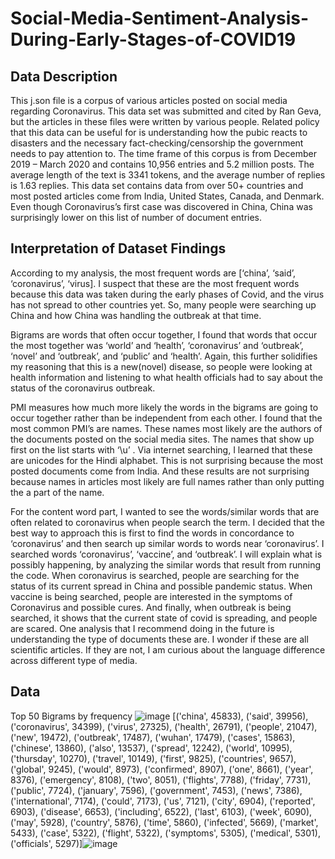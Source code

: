 # Social-Media-Sentiment-Analysis-During-Early-Stages-of-COVID19

## Data Description 

This j.son file is a corpus of various articles posted on social media regarding Coronavirus. This data set was submitted and cited by Ran Geva, but the articles in these files were written by various people. Related policy that this data can be useful for is understanding how the pubic reacts to disasters and the necessary fact-checking/censorship the government needs to pay attention to. The time frame of this corpus is from December 2019 – March 2020 and contains 10,956 entries and 5.2 million posts. The average length of the text is 3341 tokens, and the average number of replies is 1.63 replies. This data set contains data from over 50+ countries and most posted articles come from India, United States, Canada, and Denmark. Even though Coronavirus’s first case was discovered in China, China was surprisingly lower on this list of number of document entries.  

## Interpretation of Dataset Findings 
According to my analysis, the most frequent words are [‘china’, ‘said’, ‘coronavirus’, ‘virus]. I suspect that these are the most frequent words because this data was taken during the early phases of Covid, and the virus has not spread to other countries yet. So, many people were searching up China and how China was handling the outbreak at that time. 

Bigrams are words that often occur together, I found that words that occur the most together was ‘world’ and ‘health’, ‘coronavirus’ and ‘outbreak’, ‘novel’ and ‘outbreak’, and ‘public’ and ‘health’. Again, this further solidifies my reasoning that this is a new(novel) disease, so people were looking at health information and listening to what health officials had to say about the status of the coronavirus outbreak. 

PMI measures how much more likely the words in the bigrams are going to occur together rather than be independent from each other. I found that the most common PMI’s are names. These names most likely are the authors of the documents posted on the social media sites. The names that show up first on the list starts with ‘\\u’ . Via internet searching, I learned that these are unicodes for the Hindi alphabet. This is not surprising because the most posted documents come from India. And these results are not surprising because names in articles most likely are full names rather than only putting the a part of the name. 

For the content word part, I wanted to see the words/similar words that are often related to coronavirus when people search the term. I decided that the best way to approach this is first to find the words in concordance to ‘coronavirus’ and then search up similar words to words near ‘coronavirus’. I searched words ‘coronavirus’, ‘vaccine’, and ‘outbreak’. I will explain what is possibly happening, by analyzing the similar words that result from running the code. When coronavirus is searched, people are searching for the status of its current spread in China and possible pandemic status. When vaccine is being searched, people are interested in the symptoms of Coronavirus and possible cures. And finally, when outbreak is being searched, it shows that the current state of covid is spreading, and people are scared. One analysis that I recommend doing in the future is understanding the type of documents these are. I wonder if these are all scientific articles. If they are not, I am curious about the language difference across different type of media.

## Data

Top 50 Bigrams by frequency 
![image](https://user-images.githubusercontent.com/98330114/161866291-8e8f72ee-813e-41ee-9162-8a5d61b804b6.png)
[('china', 45833), ('said', 39956), ('coronavirus', 34399), ('virus', 27325), ('health', 26791), ('people', 21047), ('new', 19472), ('outbreak', 17487), ('wuhan', 17479), ('cases', 15863), ('chinese', 13860), ('also', 13537), ('spread', 12242), ('world', 10995), ('thursday', 10270), ('travel', 10149), ('first', 9825), ('countries', 9657), ('global', 9245), ('would', 8973), ('confirmed', 8907), ('one', 8661), ('year', 8376), ('emergency', 8108), ('two', 8051), ('flights', 7788), ('friday', 7731), ('public', 7724), ('january', 7596), ('government', 7453), ('news', 7386), ('international', 7174), ('could', 7173), ('us', 7121), ('city', 6904), ('reported', 6903), ('disease', 6653), ('including', 6522), ('last', 6103), ('week', 6090), ('may', 5928), ('country', 5876), ('time', 5860), ('infected', 5669), ('market', 5433), ('case', 5322), ('flight', 5322), ('symptoms', 5305), ('medical', 5301), ('officials', 5297)]![image](https://user-images.githubusercontent.com/98330114/161866359-ce7915cd-f9d5-4f4b-be6b-cd54415f96e0.png)

	

